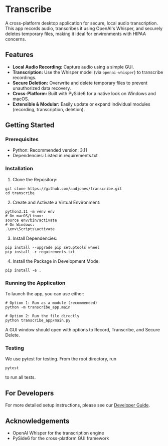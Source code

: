 # Transcribe

A cross-platform desktop application for secure, local audio transcription. This app records audio, transcribes it using OpenAI's Whisper, and securely deletes temporary files, making it ideal for environments with HIPAA concerns.

## Features

- **Local Audio Recording:** Capture audio using a simple GUI.
- **Transcription:** Use the Whisper model (via `openai-whisper`) to transcribe recordings.
- **Secure Deletion:** Overwrite and delete temporary files to prevent unauthorized data recovery.
- **Cross-Platform:** Built with PySide6 for a native look on Windows and macOS.
- **Extensible & Modular:** Easily update or expand individual modules (recording, transcription, deletion).


## Getting Started

### Prerequisites
- Python: Recommended version: 3.11
- Dependencies: Listed in requirements.txt

### Installation
1. Clone the Repository:
```
git clone https://github.com/aadjones/transcribe.git
cd transcribe
```

2. Create and Activate a Virtual Environment:
```
python3.11 -m venv env
# On macOS/Linux:
source env/bin/activate
# On Windows:
.\env\Scripts\activate
```

3. Install Dependencies:
```
pip install --upgrade pip setuptools wheel
pip install -r requirements.txt
```

4. Install the Package in Development Mode:
```
pip install -e .
```

### Running the Application
To launch the app, you can use either:
```
# Option 1: Run as a module (recommended)
python -m transcribe_app.main

# Option 2: Run the file directly
python transcribe_app/main.py
```

A GUI window should open with options to Record, Transcribe, and Secure Delete.

### Testing
We use pytest for testing. From the root directory, run
```
pytest
```
to run all tests.

## For Developers
For more detailed setup instructions, please see our [Developer Guide](docs/DEVELOPER.md).

## Acknowledgements
- OpenAI Whisper for the transcription engine
- PySide6 for the cross-platform GUI framework